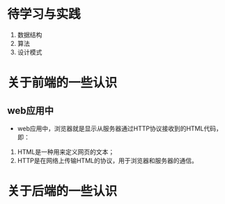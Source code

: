 # 待学习与实践
1. 数据结构
1. 算法
1. 设计模式

# 关于前端的一些认识

## web应用中
* web应用中，浏览器就是显示从服务器通过HTTP协议接收到的HTML代码，即：
 1. HTML是一种用来定义网页的文本；
 1. HTTP是在网络上传输HTML的协议，用于浏览器和服务器的通信。

# 关于后端的一些认识